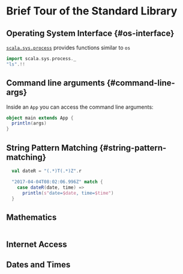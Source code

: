 # Brief Tour of the Standard Library

## Operating System Interface {#os-interface}

[`scala.sys.process`](http://www.scala-lang.org/files/archive/api/current/scala/sys/process/index.html) provides functions similar to `os`

```scala
import scala.sys.process._
"ls".!!
```

## Command line arguments {#command-line-args}

Inside an `App` you can access the command line arguments:

```scala
object main extends App {
  println(args)
}
```


## String Pattern Matching {#string-pattern-matching}

```scala
  val dateR = "(.*)T(.*)Z".r

  "2017-04-04T08:02:06.996Z" match {
    case dateR(date, time) =>
      println(s"date=$date, time=$time")
  }
```

## Mathematics

```tut

```

## Internet Access

## Dates and Times

